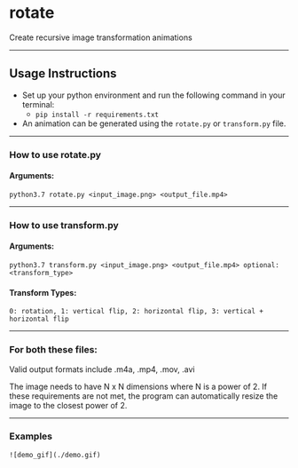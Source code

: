 
# rotate
Create recursive image transformation animations 

-----------------------

## Usage Instructions

- Set up your python environment and run the following command in your terminal:
  - `pip install -r requirements.txt`
- An animation can be generated using the `rotate.py` or `transform.py` file.

--------------------

### How to use rotate&#46;py

#### Arguments:

`python3.7 rotate.py <input_image.png> <output_file.mp4>`

-------------

### How to use transform&#46;py

#### Arguments:

`python3.7 transform.py <input_image.png> <output_file.mp4> optional: <transform_type>`

#### Transform Types:

`0: rotation, 1: vertical flip, 2: horizontal flip, 3: vertical + horizontal flip`

----------------

### For both these files:

Valid output formats include .m4a,  .mp4,  .mov,  .avi

The image needs to have N x N dimensions where N is a power of 2. If these requirements are not met, the program can automatically resize the image to the closest power of 2.

--------------

### Examples

```
![demo_gif](./demo.gif)
```